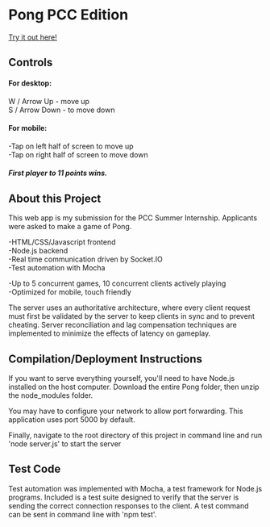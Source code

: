 # Pong PCC Edition

[Try it out here!](http://99.245.93.208:5000/)

## Controls

#### For desktop:  
W / Arrow Up - move up  
S / Arrow Down - to move down

#### For mobile:
-Tap on left half of screen to move up  
-Tap on right half of screen to move down

##### First player to 11 points wins.

## About this Project

This web app is my submission for the PCC Summer Internship. Applicants were asked to make a game of Pong. 

-HTML/CSS/Javascript frontend  
-Node.js backend  
-Real time communication driven by Socket.IO  
-Test automation with Mocha 

-Up to 5 concurrent games, 10 concurrent clients actively playing  
-Optimized for mobile, touch friendly

The server uses an authoritative architecture, where every client request must first be validated by the server to keep clients in sync and to prevent cheating. Server reconciliation and lag compensation techniques are implemented to minimize the effects of latency on gameplay.

## Compilation/Deployment Instructions
If you want to serve everything yourself, you'll need to have Node.js installed on the host computer. Download the entire Pong folder, then unzip the node_modules folder.

You may have to configure your network to allow port forwarding. This application uses port 5000 by default.

Finally, navigate to the root directory of this project in command line and run 'node server.js' to start the server

## Test Code
Test automation was implemented with Mocha, a test framework for Node.js programs. Included is a test suite designed to verify that the server is sending the correct connection responses to the client. A test command can be sent in command line with 'npm test'.
